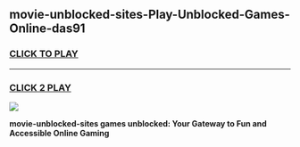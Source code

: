 
## movie-unblocked-sites-Play-Unblocked-Games-Online-das91
<h3>
<a href="https://premium76.site?title=movie-unblocked-sites&ref=25A">CLICK TO PLAY</a></h3>
<hr>

<h3>
<a href="https://premium76.site?title=movie-unblocked-sites&ref=25A">CLICK 2 PLAY</a>
  
</h3>

<a href="https://premium76.site?title=movie-unblocked-sites&ref=25A"><img src="https://clearcache.store/games.png"></a>


**movie-unblocked-sites games unblocked: Your Gateway to Fun and Accessible Online Gaming**

